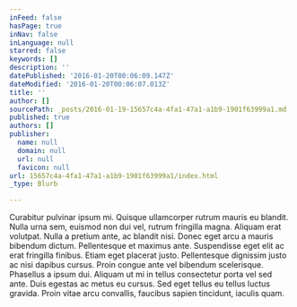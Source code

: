 ```yaml
---
inFeed: false
hasPage: true
inNav: false
inLanguage: null
starred: false
keywords: []
description: ''
datePublished: '2016-01-20T00:06:09.147Z'
dateModified: '2016-01-20T00:06:07.013Z'
title: ''
author: []
sourcePath: _posts/2016-01-19-15657c4a-4fa1-47a1-a1b9-1901f63999a1.md
published: true
authors: []
publisher:
  name: null
  domain: null
  url: null
  favicon: null
url: 15657c4a-4fa1-47a1-a1b9-1901f63999a1/index.html
_type: Blurb

---
```

Curabitur pulvinar ipsum mi. Quisque ullamcorper rutrum mauris eu blandit. Nulla urna sem, euismod non dui vel, rutrum fringilla magna. Aliquam erat volutpat. Nulla a pretium ante, ac blandit nisi. Donec eget arcu a mauris bibendum dictum. Pellentesque et maximus ante. Suspendisse eget elit ac erat fringilla finibus. Etiam eget placerat justo. Pellentesque dignissim justo ac nisi dapibus cursus. Proin congue ante vel bibendum scelerisque. Phasellus a ipsum dui. Aliquam ut mi in tellus consectetur porta vel sed ante. Duis egestas ac metus eu cursus. Sed eget tellus eu tellus luctus gravida. Proin vitae arcu convallis, faucibus sapien tincidunt, iaculis quam.